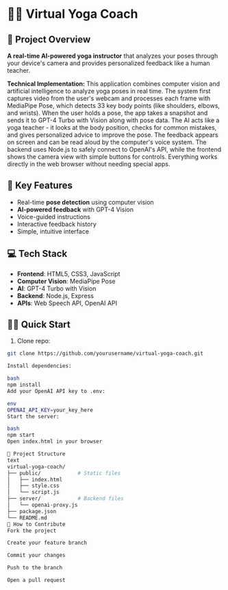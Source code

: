 # 🧘‍♀️ Virtual Yoga Coach

## 🌟 Project Overview
**A real-time AI-powered yoga instructor** that analyzes your poses through your device's camera and provides personalized feedback like a human teacher.

**Technical Implementation:** This application combines computer vision and artificial intelligence to analyze yoga poses in real time. The system first captures video from the user's webcam and processes each frame with MediaPipe Pose, which detects 33 key body points (like shoulders, elbows, and wrists). When the user holds a pose, the app takes a snapshot and sends it to GPT-4 Turbo with Vision along with pose data. The AI acts like a yoga teacher - it looks at the body position, checks for common mistakes, and gives personalized advice to improve the pose. The feedback appears on screen and can be read aloud by the computer's voice system. The backend uses Node.js to safely connect to OpenAI's API, while the frontend shows the camera view with simple buttons for controls. Everything works directly in the web browser without needing special apps.

## 🚀 Key Features
- Real-time **pose detection** using computer vision
- **AI-powered feedback** with GPT-4 Vision
- Voice-guided instructions
- Interactive feedback history
- Simple, intuitive interface

## 💻 Tech Stack
- **Frontend**: HTML5, CSS3, JavaScript
- **Computer Vision**: MediaPipe Pose
- **AI**: GPT-4 Turbo with Vision
- **Backend**: Node.js, Express
- **APIs**: Web Speech API, OpenAI API

## 🏃‍♂️ Quick Start
1. Clone repo:
```bash
git clone https://github.com/yourusername/virtual-yoga-coach.git

Install dependencies:

bash
npm install
Add your OpenAI API key to .env:

env
OPENAI_API_KEY=your_key_here
Start the server:

bash
npm start
Open index.html in your browser

📂 Project Structure
text
virtual-yoga-coach/
├── public/            # Static files
│   ├── index.html
│   ├── style.css
│   └── script.js
├── server/            # Backend files
│   └── openai-proxy.js
├── package.json
└── README.md
🤝 How to Contribute
Fork the project

Create your feature branch

Commit your changes

Push to the branch

Open a pull request
